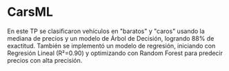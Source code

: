 # CarsML
En este TP se clasificaron vehículos en "baratos" y "caros" usando la mediana de precios y un modelo de Árbol de Decisión, logrando 88% de exactitud. También se implementó un modelo de regresión, iniciando con Regresión Lineal (R²=0.90) y optimizando con Random Forest para predecir precios con alta precisión. 
